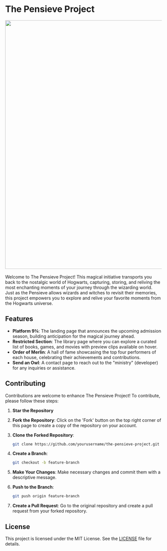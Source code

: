 # The Pensieve Project
<div align='center'>
    <img src="assets/img/pensieve.jpeg" width='800'></img>
</div>
<br>
Welcome to The Pensieve Project! This magical initiative transports you back to the nostalgic world of Hogwarts, capturing, storing, and reliving the most enchanting moments of your journey through the wizarding world. Just as the Pensieve allows wizards and witches to revisit their memories, this project empowers you to explore and relive your favorite moments from the Hogwarts universe.

## Features

- **Platform 9¾**: The landing page that announces the upcoming admission season, building anticipation for the magical journey ahead.
- **Restricted Section**: The library page where you can explore a curated list of books, games, and movies with preview clips available on hover.
- **Order of Merlin**: A hall of fame showcasing the top four performers of each house, celebrating their achievements and contributions.
- **Send an Owl**: A contact page to reach out to the "ministry" (developer) for any inquiries or assistance.

## Contributing

Contributions are welcome to enhance The Pensieve Project! To contribute, please follow these steps:

1. **Star the Repository**

2. **Fork the Repository**:
    Click on the 'Fork' button on the top right corner of this page to create a copy of the repository on your account.

3. **Clone the Forked Repository**:
    ```bash
    git clone https://github.com/yourusername/the-pensieve-project.git
    ```

4. **Create a Branch**:
    ```bash
    git checkout -b feature-branch
    ```

5. **Make Your Changes**:
    Make necessary changes and commit them with a descriptive message.

6. **Push to the Branch**:
    ```bash
    git push origin feature-branch
    ```

7. **Create a Pull Request**:
    Go to the original repository and create a pull request from your forked repository.

## License

This project is licensed under the MIT License. See the [LICENSE](LICENSE) file for details.
